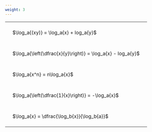 ```yaml
---
weight: 3
---
```


<style type="text/css">
#T_51a23 th.col_heading {
  text-align: left;
  font-size: 1em;
}
#T_51a23 td {
  text-align: left;
  font-size: 1em;
  padding: 1.5em;
}
</style>
<table id="T_51a23">
  <thead>
  </thead>
  <tbody>
    <tr>
      <td id="T_51a23_row0_col0" class="data row0 col0" >$\log_a{(xy)} = \log_a{x} + log_a{y}$</td>
    </tr>
    <tr>
      <td id="T_51a23_row1_col0" class="data row1 col0" >$\log_a{\left(\dfrac{x}{y}\right)} = \log_a{x} - log_a{y}$</td>
    </tr>
    <tr>
      <td id="T_51a23_row2_col0" class="data row2 col0" >$\log_a{x^n} = n\log_a{x}$</td>
    </tr>
    <tr>
      <td id="T_51a23_row3_col0" class="data row3 col0" >$\log_a{\left(\dfrac{1}{x}\right)} = -\log_a{x}$</td>
    </tr>
    <tr>
      <td id="T_51a23_row4_col0" class="data row4 col0" >$\log_a{x} = \dfrac{\log_b{x}}{\log_b{a}}$</td>
    </tr>
  </tbody>
</table>
